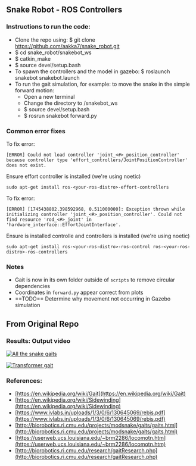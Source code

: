 ## Snake Robot - ROS Controllers


### Instructions to run the code:
- Clone the repo using: $ git clone https://github.com/aakka7/snake_robot.git
- $ cd snake_robot/snakebot_ws
- $ catkin_make
- $ source devel/setup.bash
- To spawn the controllers and the model in gazebo: $ roslaunch snakebot snakebot.launch
- To run the gait simulation, for example: to move the snake in the simple forward motion:
  - Open a new terminal
  - Change the directory to /snakebot_ws
  - $ source devel/setup.bash
  - $ rosrun snakebot forward.py
 
### Common error fixes
To fix error:
```
[ERROR] Could not load controller 'joint_<#>_position_controller' because controller type 'effort_controllers/JointPositionController' does not exist. 
```
Ensure effort controller is installed (we're using noetic)
```
sudo apt-get install ros-<your-ros-distro>-effort-controllers
```

To fix error:
```
[ERROR] [1745438802.398592968, 0.511000000]: Exception thrown while initializing controller 'joint_<#>_position_controller'. Could not find resource 'rod_<#>_joint' in 'hardware_interface::EffortJointInterface'.
```
Ensure is installed controlle and controllers is installed (we're using noetic)
```
sudo apt-get install ros-<your-ros-distro>-ros-control ros-<your-ros-distro>-ros-controllers
```

### Notes
- Gait is now in its own folder outside of `scripts` to remove circular dependencies
- Coordinates in `forward.py` appear correct from plots
- ==TODO== Determine why movement not occurring in Gazebo simulation

## From Original Repo
### Results: Output video

[![All the snake gaits](https://user-images.githubusercontent.com/32901101/111253024-ca6d4e00-85e8-11eb-8b49-166eb2cf8421.PNG)](https://drive.google.com/file/d/1BfiJ1PDn6ounzhUILLyYK5kYYPiaXl7P/view?usp=sharing)

[![Transformer gait](https://user-images.githubusercontent.com/32901101/111253242-3bad0100-85e9-11eb-8c0c-89df66aeea76.PNG)](https://drive.google.com/file/d/1lpOsV6T_p5WpRXYhA7TPNdCAyq_wULQ6/view?usp=sharing)


### References:
- [https://en.wikipedia.org/wiki/Gait](https://en.wikipedia.org/wiki/Gait)
- [https://en.wikipedia.org/wiki/Sidewinding](https://en.wikipedia.org/wiki/Sidewinding)
- [https://www.ivlabs.in/uploads/1/3/0/6/130645069/rebis.pdf](https://www.ivlabs.in/uploads/1/3/0/6/130645069/rebis.pdf)
- [http://biorobotics.ri.cmu.edu/projects/modsnake/gaits/gaits.html](http://biorobotics.ri.cmu.edu/projects/modsnake/gaits/gaits.html)
- [https://userweb.ucs.louisiana.edu/~brm2286/locomotn.htm](https://userweb.ucs.louisiana.edu/~brm2286/locomotn.htm)
- [http://biorobotics.ri.cmu.edu/research/gaitResearch.php](http://biorobotics.ri.cmu.edu/research/gaitResearch.php)



